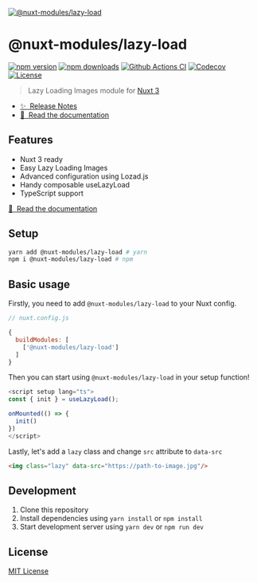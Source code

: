 [![@nuxt-modules/lazy-load](https://lazy-load-nm.netlify.app/preview.png)](https://lazy-load-nm.netlify.app)

# @nuxt-modules/lazy-load

[![npm version][npm-version-src]][npm-version-href]
[![npm downloads][npm-downloads-src]][npm-downloads-href]
[![Github Actions CI][github-actions-ci-src]][github-actions-ci-href]
[![Codecov][codecov-src]][codecov-href]
[![License][license-src]][license-href]

> Lazy Loading Images module for [Nuxt 3](https://v3.nuxtjs.org)

- [✨ &nbsp;Release Notes](https://github.com/nuxt-modules/lazy-load/releases)
- [📖 &nbsp;Read the documentation](https://lazy-load-nm.netlify.app)

## Features

- Nuxt 3 ready
- Easy Lazy Loading Images
- Advanced configuration using Lozad.js
- Handy composable useLazyLoad
- TypeScript support

[📖 &nbsp;Read the documentation](https://lazy-load-nm.netlify.app)

## Setup

```sh
yarn add @nuxt-modules/lazy-load # yarn
npm i @nuxt-modules/lazy-load # npm
```

## Basic usage

Firstly, you need to add `@nuxt-modules/lazy-load` to your Nuxt config.

```javascript
// nuxt.config.js

{
  buildModules: [
    ['@nuxt-modules/lazy-load']
  ]
}
```

Then you can start using `@nuxt-modules/lazy-load` in your setup function!

```ts
<script setup lang="ts">
const { init } = useLazyLoad();

onMounted(() => {
  init()
})
</script>
```

Lastly, let's add a `lazy` class and change `src` attribute to `data-src`

```html
<img class="lazy" data-src="https://path-to-image.jpg"/>
```

## Development

1. Clone this repository
2. Install dependencies using `yarn install` or `npm install`
3. Start development server using `yarn dev` or `npm run dev`

## License

[MIT License](./LICENSE)

<!-- Badges -->
[npm-version-src]: https://img.shields.io/npm/v/@nuxt-modules/lazy-load/latest.svg
[npm-version-href]: https://npmjs.com/package/@nuxt-modules/lazy-load

[npm-downloads-src]: https://img.shields.io/npm/dt/@nuxt-modules/lazy-load.svg
[npm-downloads-href]: https://npmjs.com/package/@nuxt-modules/lazy-load

[github-actions-ci-src]: https://github.com/nuxt-modules/lazy-load/workflows/ci/badge.svg
[github-actions-ci-href]: https://github.com/nuxt-modules/lazy-load/actions?query=workflow%3Aci

[codecov-src]: https://img.shields.io/codecov/c/github/nuxt-modules/lazy-load.svg
[codecov-href]: https://codecov.io/gh/nuxt-modules/lazy-load

[license-src]: https://img.shields.io/npm/l/@nuxt-modules/lazy-load.svg
[license-href]: https://npmjs.com/package/@nuxt-modules/lazy-load
